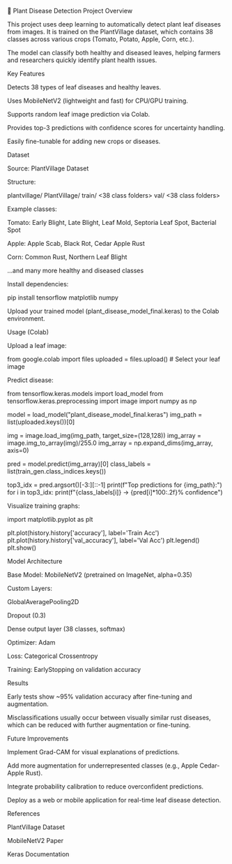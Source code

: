 🌿 Plant Disease Detection 
Project Overview

This project uses deep learning to automatically detect plant leaf diseases from images.
It is trained on the PlantVillage dataset, which contains 38 classes across various crops (Tomato, Potato, Apple, Corn, etc.).

The model can classify both healthy and diseased leaves, helping farmers and researchers quickly identify plant health issues.

Key Features

Detects 38 types of leaf diseases and healthy leaves.

Uses MobileNetV2 (lightweight and fast) for CPU/GPU training.

Supports random leaf image prediction via Colab.

Provides top-3 predictions with confidence scores for uncertainty handling.

Easily fine-tunable for adding new crops or diseases.

Dataset

Source: PlantVillage Dataset

Structure:

plantvillage/
    PlantVillage/
        train/
            <38 class folders>
        val/
            <38 class folders>


Example classes:

Tomato: Early Blight, Late Blight, Leaf Mold, Septoria Leaf Spot, Bacterial Spot

Apple: Apple Scab, Black Rot, Cedar Apple Rust

Corn: Common Rust, Northern Leaf Blight

…and many more healthy and diseased classes




Install dependencies:

pip install tensorflow matplotlib numpy


Upload your trained model (plant_disease_model_final.keras) to the Colab environment.

Usage (Colab)

Upload a leaf image:

from google.colab import files
uploaded = files.upload()  # Select your leaf image


Predict disease:

from tensorflow.keras.models import load_model
from tensorflow.keras.preprocessing import image
import numpy as np

model = load_model("plant_disease_model_final.keras")
img_path = list(uploaded.keys())[0]

img = image.load_img(img_path, target_size=(128,128))
img_array = image.img_to_array(img)/255.0
img_array = np.expand_dims(img_array, axis=0)

pred = model.predict(img_array)[0]
class_labels = list(train_gen.class_indices.keys())

top3_idx = pred.argsort()[-3:][::-1]
print(f"Top predictions for {img_path}:")
for i in top3_idx:
    print(f"{class_labels[i]} → {pred[i]*100:.2f}% confidence")


Visualize training graphs:

import matplotlib.pyplot as plt

plt.plot(history.history['accuracy'], label='Train Acc')
plt.plot(history.history['val_accuracy'], label='Val Acc')
plt.legend()
plt.show()

Model Architecture

Base Model: MobileNetV2 (pretrained on ImageNet, alpha=0.35)

Custom Layers:

GlobalAveragePooling2D

Dropout (0.3)

Dense output layer (38 classes, softmax)

Optimizer: Adam

Loss: Categorical Crossentropy

Training: EarlyStopping on validation accuracy

Results

Early tests show ~95% validation accuracy after fine-tuning and augmentation.

Misclassifications usually occur between visually similar rust diseases, which can be reduced with further augmentation or fine-tuning.

Future Improvements

Implement Grad-CAM for visual explanations of predictions.

Add more augmentation for underrepresented classes (e.g., Apple Cedar-Apple Rust).

Integrate probability calibration to reduce overconfident predictions.

Deploy as a web or mobile application for real-time leaf disease detection.

References

PlantVillage Dataset

MobileNetV2 Paper

Keras Documentation